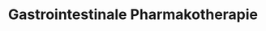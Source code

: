 ---
aliases: 
tags: [Modul/m26, Fach/Gastroenterologie, Fach/Pharmakologie/Medikament]
title: Gastrointestinale Pharmakotherapie
---